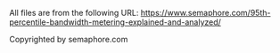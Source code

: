All files are from the following URL:
https://www.semaphore.com/95th-percentile-bandwidth-metering-explained-and-analyzed/

Copyrighted by semaphore.com
